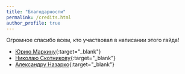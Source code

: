 ```yaml
---
title: "Благодарности"
permalink: /credits.html
author_profile: true
---
```


Огромное спасибо всем, кто участвовал в написании этого гайда!
* [Юрию Маркину](https://vk.com/ashirogi_muto){:target="_blank"}
* [Николаю Скотникову](https://vk.com/skotnikovnn){:target="_blank"}
* [Александру Назарко](https://vk.com/id21793768){:target="_blank"}
